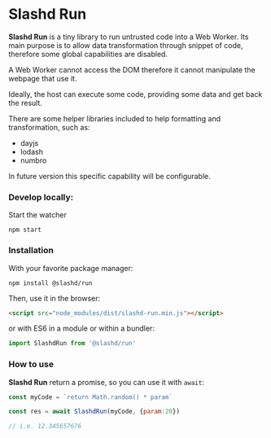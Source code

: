 # Slashd Run

**Slashd Run** is a tiny library to run untrusted code into a Web Worker. 
Its main purpose is to allow data transformation through snippet of code, therefore some global capabilities are disabled.

A Web Worker cannot access the DOM therefore it cannot manipulate the webpage that use it.

Ideally, the host can execute some code, providing some data and get back the result.

There are some helper libraries included to help formatting and transformation, such as:
- dayjs
- lodash
- numbro

In future version this specific capability will be configurable.





### Develop locally:

Start the watcher

```shell
npm start 
```



### Installation

With your favorite package manager:

```shell
npm install @slashd/run
```

Then, use it in the browser:

```html
<script src="node_modules/dist/slashd-run.min.js"></script>
```

or with ES6 in a module or within a bundler:

```js
import SlashdRun from '@slashd/run'
```





### How to use

**Slashd Run** return a promise, so you can use it with `await`:

```js
const myCode = `return Math.random() * param`

const res = await SlashdRun(myCode, {param:20})

// i.e. 12.345657676
```

